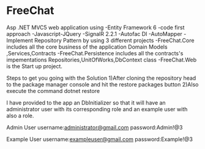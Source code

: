 # FreeChat


Asp .NET MVC5 web application using 
-Entity Framework 6 -code first approach
-Javascript-JQuery
-SignalR 2.2.1
-Autofac DI
-AutoMapper
-Implement Repository Pattern by using 3 different projects
	-FreeChat.Core includes all the core business of the application
		Domain Models ,Services,Contracts
	-FreeChat.Persistence includes all the contracts's impementations
		Repositories,UnitOfWorks,DbContext class
	-FreeChat.Web is the Start up project.




Steps to get you going with the Solution
1)After cloning the repository head to the package manager console and hit the restore packages button
2)Also execute the command dotnet restore

I have provided to the app an DbInitializer so that it will have an administrator user with its corresponding role and an example user with also a role.

Admin User
username:administrator@gmail.com
password:Admin!@3

Example User
username:exampleuser@gmail.com
password:Example!@3






